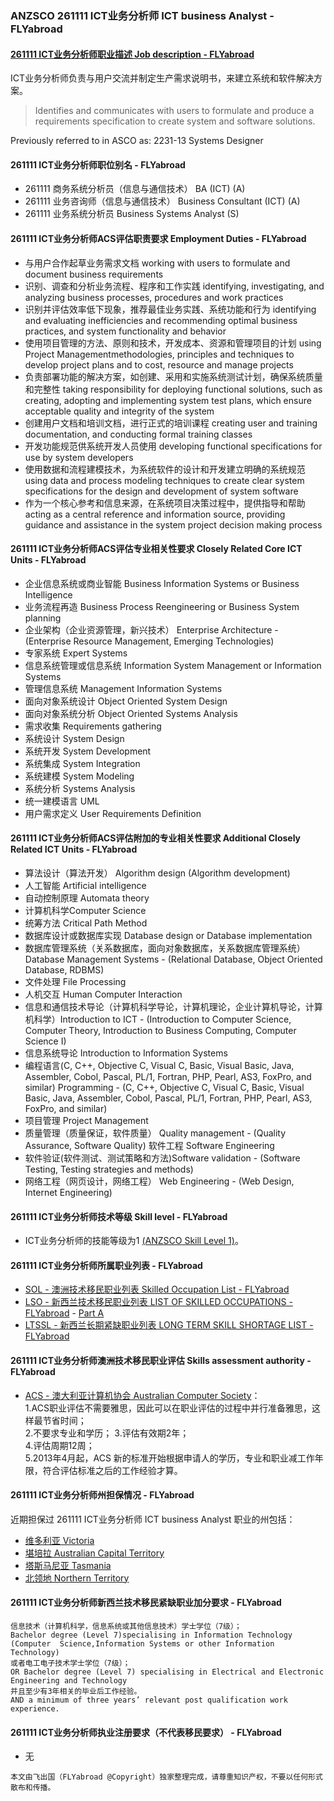 ### ANZSCO 261111 ICT业务分析师 ICT business Analyst - FLYabroad ###

####  [261111 ICT业务分析师职业描述 Job description - FLYabroad](http://www.flyabroadvisa.com/anzsco/2611.html#261111)

ICT业务分析师负责与用户交流并制定生产需求说明书，来建立系统和软件解决方案。

> Identifies and communicates with users to formulate and produce a requirements specification to create system and software solutions.

Previously referred to in ASCO as:
2231-13 Systems Designer

#### 261111 ICT业务分析师职位别名 - FLYabroad
 
- 261111 商务系统分析员（信息与通信技术） BA (ICT) (A)
- 261111 业务咨询师（信息与通信技术） Business Consultant (ICT) (A)
- 261111 业务系统分析员 Business Systems Analyst (S)

#### 261111 ICT业务分析师ACS评估职责要求 Employment Duties - FLYabroad

- 与用户合作起草业务需求文档 working with users to formulate and document business requirements 
- 识别、调查和分析业务流程、程序和工作实践 identifying, investigating, and analyzing business processes, procedures and work practices 
- 识别并评估效率低下现象，推荐最佳业务实践、系统功能和行为 identifying and evaluating inefficiencies and recommending optimal business practices, and system functionality and behavior 
- 使用项目管理的方法、原则和技术，开发成本、资源和管理项目的计划 using Project Managementmethodologies, principles and techniques to develop project plans and to cost, resource and manage projects 
- 负责部署功能的解决方案，如创建、采用和实施系统测试计划，确保系统质量和完整性 taking responsibility for deploying functional solutions, such as creating, adopting and implementing system test plans, which ensure acceptable quality and integrity of the system 
- 创建用户文档和培训文档，进行正式的培训课程 creating user and training documentation, and conducting formal training classes 
- 开发功能规范供系统开发人员使用 developing functional specifications for use by system developers 
- 使用数据和流程建模技术，为系统软件的设计和开发建立明确的系统规范 using data and process modeling techniques to create clear system specifications for the design and development of system software 
- 作为一个核心参考和信息来源，在系统项目决策过程中，提供指导和帮助 acting as a central reference and information source, providing guidance and assistance in the system project decision making process

#### 261111 ICT业务分析师ACS评估专业相关性要求 Closely Related Core ICT Units - FLYabroad

- 企业信息系统或商业智能 Business Information Systems or Business Intelligence
- 业务流程再造 Business Process Reengineering or Business System planning 
- 企业架构（企业资源管理，新兴技术） Enterprise Architecture - (Enterprise Resource Management, Emerging Technologies)
- 专家系统 Expert Systems
- 信息系统管理或信息系统 Information System Management or Information Systems 
- 管理信息系统 Management Information Systems
- 面向对象系统设计 Object Oriented System Design
- 面向对象系统分析 Object Oriented Systems Analysis
- 需求收集 Requirements gathering
- 系统设计 System Design
- 系统开发 System Development 
- 系统集成 System Integration 
- 系统建模 System Modeling 
- 系统分析 Systems Analysis 
- 统一建模语言 UML
- 用户需求定义 User Requirements Definition

#### 261111 ICT业务分析师ACS评估附加的专业相关性要求 Additional Closely Related ICT Units - FLYabroad

- 算法设计（算法开发） Algorithm design (Algorithm development)
- 人工智能 Artificial intelligence
- 自动控制原理 Automata theory
- 计算机科学Computer Science 
- 统筹方法 Critical Path Method
- 数据库设计或数据库实现 Database design or Database implementation 
- 数据库管理系统（关系数据库，面向对象数据库，关系数据库管理系统）Database Management Systems - (Relational Database, Object Oriented Database, RDBMS) 
- 文件处理 File Processing
- 人机交互 Human Computer Interaction
- 信息和通信技术导论（计算机科学导论，计算机理论，企业计算机导论，计算机科学）Introduction to ICT - (Introduction to Computer Science, Computer Theory, Introduction to Business Computing, Computer Science I)
- 信息系统导论 Introduction to Information Systems
- 编程语言(C, C++, Objective C, Visual C, Basic, Visual Basic, Java, Assembler, Cobol, Pascal, PL/1, Fortran, PHP, Pearl, AS3, FoxPro, and similar) Programming - (C, C++, Objective C, Visual C, Basic, Visual Basic, Java, Assembler, Cobol, Pascal, PL/1, Fortran, PHP, Pearl, AS3, FoxPro, and similar) 
- 项目管理 Project Management
- 质量管理（质量保证，软件质量） Quality management - (Quality Assurance, Software Quality)
软件工程 Software Engineering 
- 软件验证(软件测试、测试策略和方法)Software validation - (Software Testing, Testing strategies and methods) 
- 网络工程（网页设计，网络工程） Web Engineering - (Web Design, Internet Engineering) 

#### 261111 ICT业务分析师技术等级 Skill level - FLYabroad

- ICT业务分析师的技能等级为1 [(ANZSCO Skill Level 1)](http://www.flyabroadvisa.com/anzsco/)。

#### 261111 ICT业务分析师所属职业列表 - FLYabroad

- [SOL - 澳洲技术移民职业列表 Skilled Occupation List - FLYabroad](http://www.flyabroadvisa.com/sol/)
- [LSO - 新西兰技术移民职业列表 LIST OF SKILLED OCCUPATIONS - FLYabroad](http://nz.flyabroadvisa.com/lso/) - [Part A](parta)
- [LTSSL - 新西兰长期紧缺职业列表 LONG TERM SKILL SHORTAGE LIST - FLYabroad](http://nz.flyabroadvisa.com/work-residence/ltssl.html)

#### 261111 ICT业务分析师澳洲技术移民职业评估 Skills assessment authority - FLYabroad

- [ACS - 澳大利亚计算机协会 Australian Computer Society](http://www.flyabroadvisa.com/ass/acs.html)：      
1.ACS职业评估不需要雅思，因此可以在职业评估的过程中并行准备雅思，这样最节省时间；     
2.不要求专业和学历；
3.评估有效期2年；    
4.评估周期12周；   
5.2013年4月起，ACS 新的标准开始根据申请人的学历，专业和职业减工作年限，符合评估标准之后的工作经验才算。

#### 261111 ICT业务分析师州担保情况 - FLYabroad

近期担保过 261111 ICT业务分析师 ICT business Analyst 职业的州包括：

- [维多利亚 Victoria](http://www.flyabroadvisa.com/zdb/vic.html)
- [堪培拉 Australian Capital Territory](http://www.flyabroadvisa.com/zdb/act.html)
- [塔斯马尼亚 Tasmania](http://www.flyabroadvisa.com/zdb/tas.html)
- [北领地 Northern Territory](http://www.flyabroadvisa.com/zdb/nt.html)

#### 261111 ICT业务分析师新西兰技术移民紧缺职业加分要求 - FLYabroad

    信息技术（计算机科学，信息系统或其他信息技术）学士学位（7级）；
    Bachelor degree (Level 7)specialising in Information Technology (Computer  Science,Information Systems or other Information Technology) 
    或者电工电子技术学士学位（7级）；
    OR Bachelor degree (Level 7) specialising in Electrical and Electronic  Engineering and Technology 
    并且至少有3年相关的毕业后工作经验。
    AND a minimum of three years’ relevant post qualification work experience.

#### 261111 ICT业务分析师执业注册要求（不代表移民要求） - FLYabroad

- 无

`本文由飞出国（FLYabroad @Copyright）独家整理完成，请尊重知识产权，不要以任何形式散布和传播。`